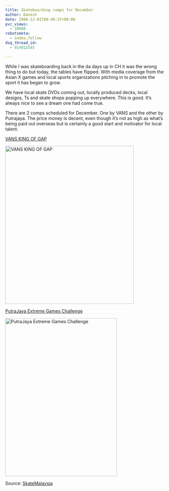 ```yaml
---
title: Skateboarding comps for December
author: Danesh
date: 2008-12-01T08:49:37+00:00
pvc_views:
  - 10860
robotsmeta:
  - index,follow
dsq_thread_id:
  - 914912545

---
```

While I was skateboarding back in the da days up in CH it was the wrong thing to do but today, the tables have flipped. With media coverage from the Asian X games and local sports organizations pitching in to promote the sport it has began to grow.

We have local skate DVDs coming out, locally produced decks, local designs, Ts and skate shops popping up everywhere. This is good. It&#8217;s always nice to see a dream one had come true.

There are 2 comps scheduled for December. One by VANS and the other by Putrajaya. The price money is decent, even though it&#8217;s not as high as what&#8217;s being paid out overseas but is certainly a good start and motivator for local talent.

[VANS KING OF GAP][1]

[<img loading="lazy" src="http://farm4.static.flickr.com/3208/3074068360_e722f653c2.jpg" alt="VANS KING OF GAP" width="407" height="500" />][2]

[PutraJaya Extreme Games Challenge][3]

[<img loading="lazy" src="http://farm4.static.flickr.com/3166/3073231595_27009c39ab.jpg" alt="PutraJaya Extreme Games Challenge" width="354" height="500" />][4]

Source: [SkateMalaysia][5]

 [1]: http://wankedah.proboards49.com/index.cgi?board=newsand&action=display&thread=1026&page=1
 [2]: http://www.flickr.com/photos/dannyportal/3074068360/ "VANS KING OF GAP by Danesh Manoharan, on Flickr"
 [3]: http://wankedah.proboards49.com/index.cgi?board=newsand&action=display&thread=1086
 [4]: http://www.flickr.com/photos/dannyportal/3073231595/ "PutraJaya Extreme Games Challenge by Danesh Manoharan, on Flickr"
 [5]: http://www.skatemalaysia.com/